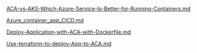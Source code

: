  [ACA-vs-AKS-Which-Azure-Service-Is-Better-for-Running-Containers.md](docs/ACA-vs-AKS-Which-Azure-Service-Is-Better-for-Running-Containers.md) 

 [Azure_container_app_CICD.md](docs/Azure_container_app_CICD.md) 

 [Deploy-Application-with-ACA-with-Dockerfile.md](docs/Deploy-Application-with-ACA-with-Dockerfile.md) 

 [Use-terraform-to-deploy-App-to-ACA.md](docs/Use-terraform-to-deploy-App-to-ACA.md) 

